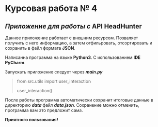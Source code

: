 # Курсовая работа № 4

## _Приложение для работы с_ __API HeadHunter__

Данное приложение работает с внешним ресурсом. Позваляет получить с него информацию,
а затем отфильровать, отсортировать и сохранить в файл формата __JSON__.

Написанна программа на языке __Python3__. С использованием __IDE PyCharm__.

Запускать приложение следует через ___main.py___
>from src.utils import user_interaction
>
>
>user_interaction()

После работы программа автоматически сохранит итоговые данные в директорию ___data___ файл ___data.json___.
Сохранение можно отменить, программа вам это предложит сама.

__Приятного пользования!__
